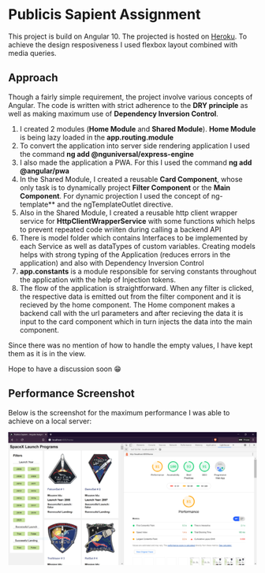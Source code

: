 # Publicis Sapient Assignment
This project is build on Angular 10. The projected is hosted on [Heroku](https://demo-ps-rahul.herokuapp.com/). To achieve the design resposiveness I used flexbox layout combined with media queries.

## Approach
Though a fairly simple requirement, the project involve various concepts of Angular. The code is written with strict adherence to the **DRY principle**  as well as making maximum use of **Dependency Inversion Control**.

1. I created 2 modules (**Home Module** and **Shared Module**). **Home Module** is being lazy loaded in the **app.routing.module** 
2. To convert the application into server side rendering application I used the command **ng add @nguniversal/express-engine**
3. I also made the application a PWA. For this I used the command **ng add @angular/pwa**
4. In the Shared Module, I created a reusable **Card Component**, whose only task is to dynamically project **Filter Component** or the **Main Component**. For dynamic projection I used the concept of ng-template** and the ngTemplateOutlet directive.
5. Also in the Shared Module, I created a reusable http client wrapper service for **HttpClientWrapperService** with some functions which helps to prevent repeated code wriiten during calling a backend API
6. There is model folder which contains Interfaces to be implemented by each Service as well as dataTypes of custom variables. Creating models helps with strong typing of the Application (reduces errors in the application) and also with Dependency Inversion Control
7. **app.constants** is a module responsible for serving constants throughout the application with the help of Injection tokens.
8. The flow of the application is straightforward. When any filter is clicked, the respective data is emitted out from the filter component and it is recieved by the home component. The Home component makes a backend call with the url parameters and after recieving the data it is input to the card component which in turn injects the data into the main component.

Since there was no mention of how to handle the empty values, I have kept them as it is in the view. 

Hope to have a discussion soon 😁 

## Performance Screenshot
Below is the screenshot for the maximum performance I was able to achieve on a local server:


![Performance Screenshot](https://github.com/rahul11gupta/publicis-sapient-assignment/blob/master/Performance.PNG)
